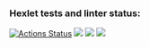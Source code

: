 ### Hexlet tests and linter status:
[![Actions Status](https://github.com/use-lie-die/frontend-project-44/workflows/hexlet-check/badge.svg)](https://github.com/use-lie-die/frontend-project-44/actions)
<a href="https://codeclimate.com/github/use-lie-die/frontend-project-44/maintainability"><img src="https://api.codeclimate.com/v1/badges/eae31d94f5c7f05bd6ba/maintainability" /></a>
<a href="https://asciinema.org/a/549279" target="_blank"><img src="https://asciinema.org/a/549279.svg" /></a>
<a href="https://asciinema.org/a/pP1yWcH9Tv5PRCiX7uS5BbzBZ" target="_blank"><img src="https://asciinema.org/a/pP1yWcH9Tv5PRCiX7uS5BbzBZ.svg" /></a>